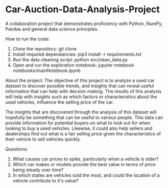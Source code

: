 # Car-Auction-Data-Analysis-Project
A collaboration project that demonstrates proficiency with Python, NumPy, Pandas and general data science principles.

How to run the code:
1. Clone the repository:
git clone <repo-url>
2. Install required dependancies:
pip3 install -r requirements.txt
3. Run the data cleaning script:
python src/clean_data.py
4. Open and run the exploration notebook:
jupyter notebook notebooks/mainNotebook.ipynb

About the project:
The objective of this project is to analyze a used car dataset to discover possible trends, and insights that can reveal useful information that can help with decsion making. The results of this analysis will help with insights such as which factors or characteristics about the used vehicles, influence the selling price of the car.

The insights that are discovered through the analysis of this dataset will hopefully be something that can be useful to various people. This data can provide information for potential buyers on what to look out for when looking to buy a used vehicles. Likewise, it could also help sellers and dealerships find out what is a fair selling price given the characteristics of their vehicle to sell vehicles quickly.

Questions:
1. What causes car prices to spike, particularly when a vehicle is older?
2. Which car makes or models provide the best value in terms of price being steady over time?
3. In which states are vehicles sold the most, and could the location of a vehicle contribute to it's value?